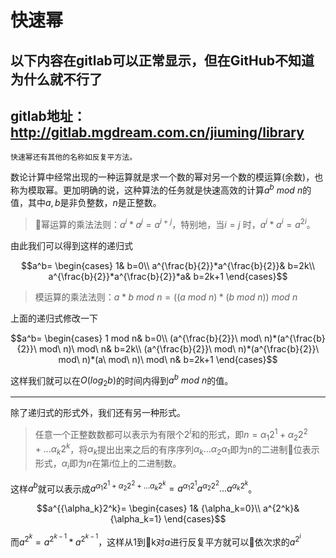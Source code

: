 # 快速幂
## 以下内容在gitlab可以正常显示，但在GitHub不知道为什么就不行了
## gitlab地址：http://gitlab.mgdream.com.cn/jiuming/library
    快速幂还有其他的名称如反复平方法。

数论计算中经常出现的一种运算就是求一个数的幂对另一个数的模运算(余数)，也称为模取幂。更加明确的说，这种算法的任务就是快速高效的计算$`a^b\ mod\ n`$的值，其中$`a,b`$是非负整数，$`n`$是正整数。

>幂运算的乘法法则：$`a^i*a^j=a^{i+j}`$，特别地，当$`i=j`$ 时，$`a^i*a^i=a^{2i}`$。

由此我们可以得到这样的递归式

```math
a^b=
\begin{cases}
1& b=0\\
a^{\frac{b}{2}}*a^{\frac{b}{2}}& b=2k\\
a^{\frac{b}{2}}*a^{\frac{b}{2}}*a& b=2k+1
\end{cases}
```

>模运算的乘法法则：$`a*b\ mod\ n=((a\ mod\ n)*(b\ mod\ n))\ mod\ n`$

上面的递归式修改一下

```math
a^b=
\begin{cases}
1 mod n& b=0\\
(a^{\frac{b}{2}}\ mod\ n)*(a^{\frac{b}{2}}\ mod\ n)\  mod\ n& b=2k\\
(a^{\frac{b}{2}}\ mod\ n)*(a^{\frac{b}{2}}\ mod\ n)*(a\ mod\ n)\ mod\ n& b=2k+1
\end{cases}
```

这样我们就可以在$`O(log_2b)`$的时间内得到$`a^b\ mod\ n`$的值。

------

除了递归式的形式外，我们还有另一种形式。

>任意一个正整数数都可以表示为有限个$`2^i`$和的形式，即$`n={\alpha_1}2^1+{\alpha_2}2^2+...{\alpha_k}2^k`$，将$`\alpha_k`$提出出来之后的有序序列$`{\alpha_k}...{\alpha_2}{\alpha_1}`$即为n的二进制位表示形式，$`{\alpha_i}`$即为$`n`$在第$`i`$位上的二进制数。

这样$`a^b`$就可以表示成$`a^{{\alpha_1}2^1+{\alpha_2}2^2+...{\alpha_k}2^k}=a^{{\alpha_1}2^1}a^{{\alpha_2}2^2}...a^{{\alpha_k}2^k}`$。

```math
a^{{\alpha_k}2^k}=
\begin{cases}
1& {\alpha_k=0}\\
a^{2^k}& {\alpha_k=1}
\end{cases}
```

而$`a^{2^k}=a^{2^{k-1}}*a^{2^{k-1}}`$，这样从1到k对$`a`$进行反复平方就可以依次求的$`a^{2^i}`$
